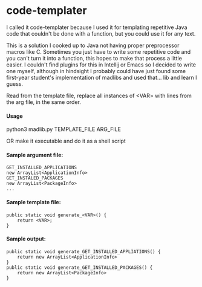 # code-templater
I called it code-templater because I used it for templating repetitive Java code that couldn't be done with a function, but you could use it for any text.

This is a solution I cooked up to Java not having proper preprocessor macros like C. Sometimes you just have to write some repetitive code and you can't turn it into a function, this hopes to make that process a little easier. I couldn't find plugins for this in Intellij or Emacs so I decided to write one myself, although in hindsight I probably could have just found some first-year student's implementation of madlibs and used that... lib and learn I guess. 

Read from the template file, replace all instances of \<VAR\> with lines from the arg file, in the same order.

#### Usage

python3 madlib.py TEMPLATE_FILE ARG_FILE

OR make it executable and do it as a shell script
  
  
#### Sample argument file:
    GET_INSTALLED_APPLICATIONS
    new ArrayList<ApplicationInfo>
    GET_INSTALED_PACKAGES
    new ArrayList<PackageInfo>
    ...

#### Sample template file:
    public static void generate_<VAR>() {
        return <VAR>;
    }

#### Sample output:
    public static void generate_GET_INSTALLED_APPLIATIONS() {
    	return new ArrayList<ApplicationInfo>
    }
    public static void generate_GET_INSTALLED_PACKAGES() {
    	return new ArrayList<PackageInfo>
    }
